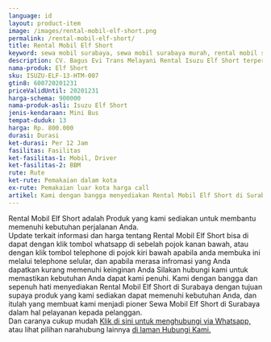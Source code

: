 ```yaml
---
language: id
layout: product-item
image: /images/rental-mobil-elf-short.png
permalink: /rental-mobil-elf-short/
title: Rental Mobil Elf Short
keyword: sewa mobil surabaya, sewa mobil surabaya murah, rental mobil surabaya, rental mobil surabaya murah, bagusevitrans, CV. Bagus Evi Trans, bagusevitrans.com, sewa mobil di surabaya, rental mobil di surabaya
description: CV. Bagus Evi Trans Melayani Rental Isuzu Elf Short terpercaya di Jawa timur Hubungi kami Call/WA di 081357754513
nama-produk: Elf Short
sku: ISUZU-ELF-13-HTM-007
gtin8: 600720201231
priceValidUntil: 20201231 
harga-schema: 900000
nama-produk-asli: Isuzu Elf Short
jenis-kendaraan: Mini Bus
tempat-duduk: 13
harga: Rp. 800.000
durasi: Durasi
ket-durasi: Per 12 Jam
fasilitas: Fasilitas
ket-fasilitas-1: Mobil, Driver
ket-fasilitas-2: BBM
rute: Rute
ket-rute: Pemakaian dalam kota
ex-rute: Pemakaian luar kota harga call
artikel: Kami dengan bangga menyediakan Rental Mobil Elf Short di Surabaya dengan tujuan supaya produk yang kami sediakan dapat memenuhi kebutuhan Anda, dan kami adalah pioner Sewa Mobil Elf Short di Surabaya yang menggunakan teknologi online serta dalam hal pelayanan kepada pelanggan.
---
```

Rental Mobil Elf Short adalah Produk yang kami sediakan untuk membantu memenuhi kebutuhan perjalanan Anda.<br>Update terkait informasi dan harga tentang Rental Mobil Elf Short bisa di dapat dengan klik tombol whatsapp di sebelah pojok kanan bawah, atau dengan klik tombol telephone di pojok kiri bawah apabila anda membuka ini melalui telephone selular, dan apabila merasa infromasi yang Anda dapatkan kurang memenuhi keinginan Anda Silakan hubungi kami untuk memastikan kebutuhan Anda dapat kami penuhi. Kami dengan bangga dan sepenuh hati menyediakan Rental Mobil Elf Short di Surabaya dengan tujuan supaya produk yang kami sediakan dapat memenuhi kebutuhan Anda, dan itulah yang membuat kami menjadi pioner Sewa Mobil Elf Short di Surabaya dalam hal pelayanan kepada pelanggan.<br>
Dan caranya cukup mudah <a href="https://web.whatsapp.com/send?phone=6281357754513&text=Hallo,%20CS%20bagusevitrans.com">Klik di sini untuk menghubungi via Whatsapp,</a> atau lihat pilihan narahubung lainnya <a href="/kontak-kami/">di laman Hubungi Kami.</a>